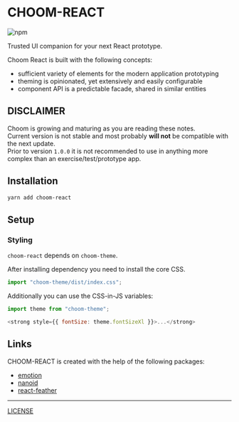 # CHOOM-REACT

![npm](https://img.shields.io/npm/v/choom-react)

Trusted UI companion for your next React prototype.

Choom React is built with the following concepts:
- sufficient variety of elements for the modern application prototyping
- theming is opinionated, yet extensively and easily configurable
- component API is a predictable facade, shared in similar entities

## DISCLAIMER 

Choom is growing and maturing as you are reading these notes.  
Current version is not stable and most probably **will not** be compatible with the next update.  
Prior to version `1.0.0` it is not recommended to use in anything more complex than an exercise/test/prototype app.

## Installation

```sh
yarn add choom-react
```

## Setup

### Styling

`choom-react` depends on `choom-theme`.  

After installing dependency you need to install the core CSS.  

```js
import "choom-theme/dist/index.css";
```

Additionally you can use the CSS-in-JS variables:

```js
import theme from "choom-theme";

<strong style={{ fontSize: theme.fontSizeXl }}>...</strong>
```

## Links

CHOOM-REACT is created with the help of the following packages:

- [emotion](https://emotion.sh/docs/introduction)
- [nanoid](https://www.npmjs.com/package/nanoid)
- [react-feather](https://www.npmjs.com/package/react-feather)

---

[LICENSE](LICENSE)

